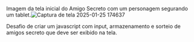 
Imagem da tela inicial do Amigo Secreto com um personagem segurando um tablet.![Captura de tela 2025-01-25 174637](https://github.com/user-attachments/assets/6f689e67-49fb-4f30-82fb-ed380f56a001)

Desafio de criar um javascript com input, armazenamento e sorteio de amigos secreto que deve ser exibido na tela.
